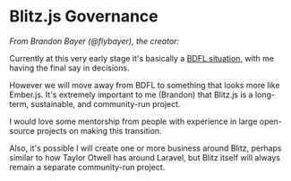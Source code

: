 # Blitz.js Governance

_From Brandon Bayer (@flybayer), the creator:_

Currently at this very early stage it's basically a [BDFL situation](https://opensource.guide/leadership-and-governance/#what-are-some-of-the-common-governance-structures-for-open-source-projects), with me having the final say in decisions.

However we will move away from BDFL to something that looks more like Ember.js. It's extremely important to me (Brandon) that Blitz.js is a long-term, sustainable, and community-run project.

I would love some mentorship from people with experience in large open-source projects on making this transition.

Also, it's possible I will create one or more business around Blitz, perhaps similar to how Taylor Otwell has around Laravel, but Blitz itself will always remain a separate community-run project.
